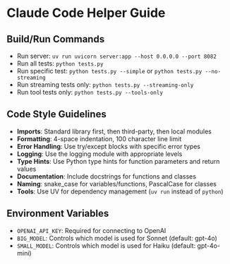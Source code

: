 # Claude Code Helper Guide

## Build/Run Commands
- Run server: `uv run uvicorn server:app --host 0.0.0.0 --port 8082`
- Run all tests: `python tests.py`
- Run specific test: `python tests.py --simple` or `python tests.py --no-streaming`
- Run streaming tests only: `python tests.py --streaming-only`
- Run tool tests only: `python tests.py --tools-only`

## Code Style Guidelines
- **Imports**: Standard library first, then third-party, then local modules
- **Formatting**: 4-space indentation, 100 character line limit
- **Error Handling**: Use try/except blocks with specific error types
- **Logging**: Use the logging module with appropriate levels
- **Type Hints**: Use Python type hints for function parameters and return values
- **Documentation**: Include docstrings for functions and classes
- **Naming**: snake_case for variables/functions, PascalCase for classes
- **Tools**: Use UV for dependency management (`uv run` instead of `python`)

## Environment Variables
- `OPENAI_API_KEY`: Required for connecting to OpenAI
- `BIG_MODEL`: Controls which model is used for Sonnet (default: gpt-4o)
- `SMALL_MODEL`: Controls which model is used for Haiku (default: gpt-4o-mini)